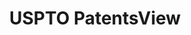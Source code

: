 ---
layout: default
bigquery: https://console.cloud.google.com/bigquery?p=patents-public-data&d=patentsview&page=dataset
citation: Attribution should be given to PatentsView for use, distribution, or derivative
  works.
code: https://github.com/CSSIP-AIR/PatentsView-Code-Snippets/
contributors: USPTO
cost: None
description: 'PatentsView includes US patent data including raw data (summaries, applications,
  pregrant applications), disambugations of inventors and assignees, and inventor
  gender estimates.  Also foreign priority data, # of figures and sheets, and government
  interest statements.'
documentation: https://patentsview.org/query/builder-faqs
last_edit: 04/09/2022, 14:41:43
location: https://patentsview.org/
maintained_by: USPTO
record_creation_timestamp: 12/2/2020 17:20:46
schema_fields:
- subclass_id
- level_one
- role
- series_code
- rawinventor_id
- city
- doctype
- sector_title
- doc_type
- country
- ipc_class
- organization_id
- section
- disamb_inventor_id_20200929
- disamb_inventor_id_20190820
- relkind
- designation
- deceased
- length
- field_title
- disamb_inventor_id_20171226
- subcategory_id
- name_last
- disamb_assignee_id_20191231
- _102_date
- disamb_assignee_id_20190312
- f371_date
- filename
- disamb_inventor_id_20170808
- number
- mainclass_id
- ipc_version_indicator
- category_id
- rawassignee_id
- assignee_id
- classification_status
- county
- inventor_id
- disamb_inventor_id_20200331
- application_id
- disamb_inventor_id_20190312
- rule_47
- contract_award_number
- latitude
- disamb_inventor_id_20171003
- disamb_inventor_id_20201229
- abstract
- disamb_assignee_id_20181127
- name
- dependent
- disamb_inventor_id_20170307
- rel_id
- classification_data_source
- disamb_assignee_id_20200929
- id
- main_group
- disclaimer_date
- title
- latin_name
- exemplary
- gi_statement
- term_extension
- name_first
- county_fips
- num_sheets
- type
- num_claims
- country_transformed
- num
- text
- subclass
- disamb_assignee_id_20190820
- disamb_inventor_id_20191231
- group_id
- classification_level
- term_disclaimer
- disamb_assignee_id_20200630
- group
- term_grant
- state_fips
- applicant_type
- subgroup_id
- lawyer_id
- date
- level_two
- latlong
- section_id
- disamb_inventor_id_20181127
- variety
- organization
- num_figures
- longitude
- disamb_inventor_id_20180528
- disamb_inventor_id_20200630
- _371_date
- level_three
- attribution_status
- male
- citation_id
- male_flag
- disamb_assignee_id_20200331
- classification_value
- f102_date
- field_id
- status
- subgroup
- location_id
- publication_number
- lname
- subsection_id
- disamb_inventor_id_20191008
- symbol_position
- disamb_assignee_id_20191008
- action_date
- lapse_of_patent
- rawlocation_id
- reldocno
- category
- withdrawn
- sequence
- fname
- state
- patent_id
- kind
- uuid
shortname: patentsview
tags:
- disambiguation
- United States
- gender
terms_of_use: Creative Commons Attribution 4.0 International License.
timeframe: 1963-1999
title: USPTO PatentsView
uuid: cf1780b1-e265-4e49-8d1d-83b9cfe0fd9a
---